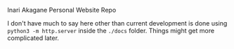 Inari Akagane Personal Website Repo

I don't have much to say here other than current development is done using `python3 -m http.server` inside the `./docs` folder. Things might get more complicated later.
